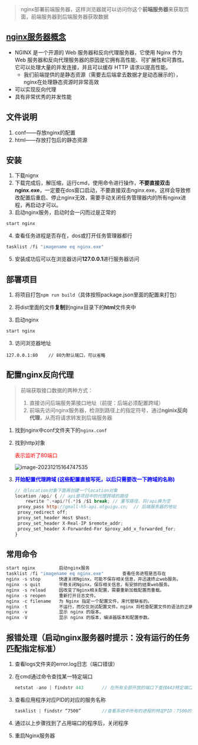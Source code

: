 > nginx部署前端服务器，这样浏览器就可以访问你这个**前端服务器**来获取页面，前端服务器到后端服务器获取数据



## [nginx服务器概念](https://baike.baidu.com/item/nginx/3817705?fr=ge_ala)

- NGINX 是一个开源的 Web 服务器和反向代理服务器，它使用 Nginx 作为 Web 服务器和反向代理服务器的原因是它拥有高性能、可扩展性和可靠性。它可以处理大量的并发连接，并且可以缓存 HTTP 请求以提高性能。
  - 我们前端提供的是静态资源（需要去后端拿去数据才是动态展示的），nginx在处理静态资源时非常高效
- 可以实现反向代理
- 具有非常优秀的并发性能



## 文件说明

1. conf——存放nginx的配置
2. html——存放打包后的静态资源





## 安装

1. 下载nignx
2. 下载完成后，解压缩，运行cmd，使用命令进行操作，**不要直接双击nginx.exe**，一定要在dos窗口启动，不要直接双击nginx.exe，这样会导致修改配置后重启、停止nginx无效，需要手动关闭任务管理器内的所有nginx进程，再启动才可以。
3. 启动nginx服务，启动时会一闪而过是正常的

```js
start nginx
```

4. 查看任务进程是否存在，dos或打开任务管理器都行

```js
tasklist /fi "imagename eq nginx.exe"
```

5. 安装成功后可以在浏览器访问**127.0.0.1**进行服务器访问



## 部署项目

1. 将项目打包`npm run build`（具体按照package.json里面的配置来打包）
2. 将dist里面的文件**复制**到nginx目录下的**html**文件夹中

3. 启动nginx

```js
start nginx
```

3. 访问浏览器地址

```JS
127.0.0.1:80	// 80为默认端口，可以省略
```



## 配置nginx反向代理

> 前端获取接口数据的两种方式：
>
> 1. 直接访问后端服务第接口地址（前提：后端必须配置跨域）
> 2. 前端先访问nginx服务器，检测到路径上的指定符号，通过**nginix反向代理**，从而将请求转发到后端服务器

1. 找到nginx中conf文件夹下的`nginx.conf`

2. 找到http对象

   <p style="color:red;">表示监听了80端口</p>

   ![image-20231215164747535](https://cdn.jsdelivr.net/gh/xiaobo1012/imgPicGo/imgs/202312151647622.png) 

3. <p style="color:blue;font-weight:bold">开始配置代理跨域		(这些配置直接写死，以后只需要改一下跨域的名称)</p>

   ```js
   // 在location对象下面再创建一个location对象
   location /api/ {	// api是项目中的代理跨域的路径
       rewrite ^.+api/?(.*)$ /$1 break;	// 重写路径，将/api换为空
   	proxy_pass http://gmall-h5-api.atguigu.cn;	// 后端服务器的地址
   	proxy_redirect off;
   	proxy_set_header Host $host;
   	proxy_set_header X-Real-IP $remote_addr;
   	proxy_set_header X-Forwarded-For $proxy_add_x_forwarded_for;
   }
   ```

   



## 常用命令

```js
start nginx			启动nginx服务
tasklist /fi "imagename eq nginx.exe"		查看任务进程是否存在
nginx -s stop       快速关闭Nginx，可能不保存相关信息，并迅速终止web服务。
nginx -s quit       平稳关闭Nginx，保存相关信息，有安排的结束web服务。
nginx -s reload     因改变了Nginx相关配置，需要重新加载配置而重载。
nginx -s reopen     重新打开日志文件。
nginx -c filename   为 Nginx 指定一个配置文件，来代替缺省的。
nginx -t            不运行，而仅仅测试配置文件。nginx 将检查配置文件的语法的正确性，并尝试打开配置文件中所引用到的文件。
nginx -v            显示 nginx 的版本。
nginx -V            显示 nginx 的版本，编译器版本和配置参数。

```



## 报错处理（启动nginx服务器时提示：没有运行的任务匹配指定标准）

1. 查看logs文件夹的error.log日志（端口错误）

2. 在cmd通过命令查找某一特定端口

   ```js
   netstat -ano | findstr 443		// 在所有全部开放的端口下查找443特定端口
   ```

3. 查看应用程序对应PID的对应的服务名称

   ```js
   tasklist | findstr “7500”		//查看系统中所有的进程的特定PID：7500的信息。
   ```

4. 通过以上步骤找到了占用端口的程序后，关闭程序
5. 重启Nginx服务器